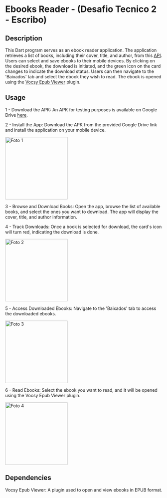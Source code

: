 # Ebooks Reader - (Desafio Tecnico 2 - Escribo)

## Description
This Dart program serves as an ebook reader application. The application retrieves a list of books, including their cover, title, and author, from this [API](https://escribo.com/books.json). Users can select and save ebooks to their mobile devices. By clicking on the desired ebook, the download is initiated, and the green icon on the card changes to indicate the download status. Users can then navigate to the 'Baixados' tab and select the ebook they wish to read. The ebook is opened using the [Vocsy Epub Viewer](https://pub.dev/packages/vocsy_epub_viewer) plugin.

## Usage
1 - Download the APK: An APK for testing purposes is available on Google Drive [here](https://drive.google.com/drive/folders/1BpYaCcFp0QY1ZZFjsLpqYh0m78Dyg86X?usp=sharing).

2 - Install the App: Download the APK from the provided Google Drive link and install the application on your mobile device.

<img src="https://github.com/Fernandoez/eBookReader/assets/69535503/d231ce4c-7119-4ed4-8bcc-5ad73e1e66d5" alt="Foto 1" width="200"/>

3 - Browse and Download Books: Open the app, browse the list of available books, and select the ones you want to download. The app will display the cover, title, and author information.

4 - Track Downloads: Once a book is selected for download, the card's icon will turn red, indicating the download is done.

<img src="https://github.com/Fernandoez/eBookReader/assets/69535503/e0a0b6c6-b0d3-46f2-be51-6811d24cc6cd" alt="Foto 2" width="200"/>

5 - Access Downloaded Ebooks: Navigate to the 'Baixados' tab to access the downloaded ebooks.

<img src="https://github.com/Fernandoez/eBookReader/assets/69535503/e1e8e71a-d216-48ba-b550-09cf01bf4436" alt="Foto 3" width="200"/>

6 - Read Ebooks: Select the ebook you want to read, and it will be opened using the Vocsy Epub Viewer plugin.

<img src="https://github.com/Fernandoez/eBookReader/assets/69535503/9f8df1fe-c646-493f-acbe-30699c609591" alt="Foto 4" width="200"/>

## Dependencies
Vocsy Epub Viewer: A plugin used to open and view ebooks in EPUB format.

